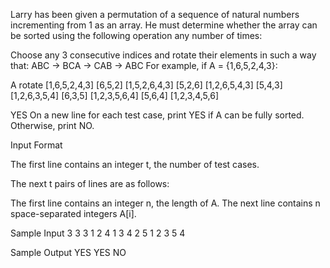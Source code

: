 Larry has been given a permutation of a sequence of natural numbers incrementing from 1 as an array. He must determine whether the array can be sorted using the following operation any number of times:

Choose any 3 consecutive indices and rotate their elements in such a way that:
ABC -> BCA -> CAB -> ABC
For example, if A = {1,6,5,2,4,3}:

A		rotate 
[1,6,5,2,4,3]	[6,5,2]
[1,5,2,6,4,3]	[5,2,6]
[1,2,6,5,4,3]	[5,4,3]
[1,2,6,3,5,4]	[6,3,5]
[1,2,3,5,6,4]	[5,6,4]
[1,2,3,4,5,6]

YES
On a new line for each test case, print YES if A can be fully sorted. Otherwise, print NO.


Input Format

The first line contains an integer t, the number of test cases.

The next t pairs of lines are as follows:

The first line contains an integer n, the length of A.
The next line contains n space-separated integers A[i].

Sample Input
3
3
3 1 2
4
1 3 4 2
5
1 2 3 5 4

Sample Output
YES
YES
NO
